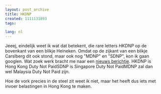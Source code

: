 ```yaml
---
layout: post_archive
title: HKDNP
created: 1111131893
tags:

lang: nl
---
```

Jeeej, eindelijk weet ik wat dat betekent, die rare letters _HKDNP_ op de bovenkant van een blikje Heineken. Omdat op de zijkant van een blikje Carslberg dit ook stond, maar ook nog "MDNP" en "SDNP", kon ik gaan googlen. Wat zoek werk bracht me naar een [nieuws berichtje](http://www.dailyexpress.com.my/news.cfm?NewsID=32809). HKDNP is Hong Kong Duty Not PaidSDNP is Singapore Duty Not PaidMDNP zal dan wel Malaysia Duty Not Paid zijn.

Hoe de vork precies in de steel zit weet ik niet, maar het heeft dus iets met invoer belastingen in Hong Kong te maken.

